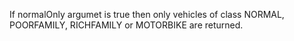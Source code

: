 If normalOnly argumet is true then only vehicles of class NORMAL, POORFAMILY, RICHFAMILY or MOTORBIKE are returned.

